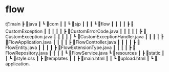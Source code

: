 # flow
📦main
 ┣ 📂java
 ┃ ┗ 📂com
 ┃ ┃ ┗ 📂sjp
 ┃ ┃ ┃ ┗ 📂flow
 ┃ ┃ ┃ ┃ ┣ 📂CustomException
 ┃ ┃ ┃ ┃ ┃ ┣ 📜CustomErrorCode.java
 ┃ ┃ ┃ ┃ ┃ ┣ 📜CustomException.java
 ┃ ┃ ┃ ┃ ┃ ┗ 📜CustomExceptionHandler.java
 ┃ ┃ ┃ ┃ ┣ 📜FlowApplication.java
 ┃ ┃ ┃ ┃ ┣ 📜FlowController.java
 ┃ ┃ ┃ ┃ ┣ 📜FlowEntity.java
 ┃ ┃ ┃ ┃ ┣ 📜FlowExtensionType.java
 ┃ ┃ ┃ ┃ ┣ 📜FlowRepository.java
 ┃ ┃ ┃ ┃ ┗ 📜FlowService.java
 ┗ 📂resources
 ┃ ┣ 📂static
 ┃ ┃ ┗ 📜style.css
 ┃ ┣ 📂templates
 ┃ ┃ ┣ 📜main.html
 ┃ ┃ ┗ 📜upload.html
 ┃ ┗ 📜application.
 
 